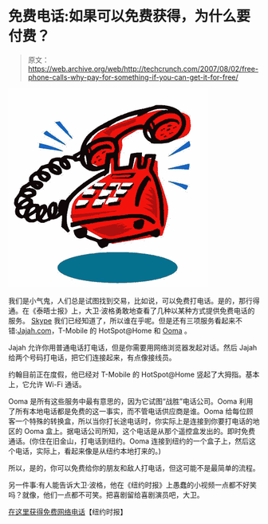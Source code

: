 # 免费电话:如果可以免费获得，为什么要付费？

> 原文：<https://web.archive.org/web/http://techcrunch.com/2007/08/02/free-phone-calls-why-pay-for-something-if-you-can-get-it-for-free/>

[![freephonecalls2.jpg](img/07f6055979e080b386864d0547e7290d.png)](https://web.archive.org/web/20150805144344/http://tctechcrunch2011.files.wordpress.com/2007/08/freephonecalls2.jpg "freephonecalls2.jpg")

我们是小气鬼，人们总是试图找到交易，比如说，可以免费打电话。是的，那行得通。在《泰晤士报》上，大卫·波格勇敢地查看了几种以某种方式提供免费电话的服务。 [Skype](https://web.archive.org/web/20150805144344/http://crunchgear.com/category/skype/) 我们已经知道了，所以谁在乎呢。但是还有三项服务看起来不错:[Jajah.com](https://web.archive.org/web/20150805144344/http://jajah.com/)，T-Mobile 的 HotSpot@Home 和 [Ooma](https://web.archive.org/web/20150805144344/http://www.ooma.com/ooma_faq.php) 。

Jajah 允许你用普通电话打电话，但是你需要用网络浏览器发起对话。然后 Jajah 给两个号码打电话，把它们连接起来，有点像接线员。

约翰目前正在度假，他已经对 T-Mobile 的 HotSpot@Home 竖起了大拇指。基本上，它允许 Wi-Fi 通话。

Ooma 是所有这些服务中最有意思的，因为它试图“战胜”电话公司。Ooma 利用了所有本地电话都是免费的这一事实，而不管电话供应商是谁。Ooma 给每位顾客一个特殊的转换盒，所以当你打长途电话时，你实际上是连接到你要打电话的地区的 Ooma 盒上。据电话公司所知，这个电话是从那个遥控盒发出的。即时免费通话。(你住在旧金山，打电话到纽约。Ooma 连接到纽约的一个盒子上，然后这个电话，实际上，看起来像是从纽约本地打来的。)

所以，是的，你可以免费给你的朋友和敌人打电话，但这可能不是最简单的流程。

另一件事:有人能告诉大卫·波格，他在《纽约时报》上愚蠢的小视频一点都不好笑吗？就像，他们一点都不可笑。把喜剧留给喜剧演员吧，大卫。

[在这里获得免费网络电话](https://web.archive.org/web/20150805144344/http://www.nytimes.com/2007/08/02/technology/circuits/02pogue.html?pagewanted=1&8dpc&_r=1)【纽约时报】